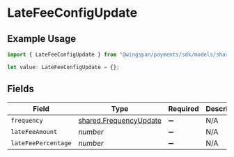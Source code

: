 # LateFeeConfigUpdate

## Example Usage

```typescript
import { LateFeeConfigUpdate } from "@wingspan/payments/sdk/models/shared";

let value: LateFeeConfigUpdate = {};
```

## Fields

| Field                                                                   | Type                                                                    | Required                                                                | Description                                                             |
| ----------------------------------------------------------------------- | ----------------------------------------------------------------------- | ----------------------------------------------------------------------- | ----------------------------------------------------------------------- |
| `frequency`                                                             | [shared.FrequencyUpdate](../../../sdk/models/shared/frequencyupdate.md) | :heavy_minus_sign:                                                      | N/A                                                                     |
| `lateFeeAmount`                                                         | *number*                                                                | :heavy_minus_sign:                                                      | N/A                                                                     |
| `lateFeePercentage`                                                     | *number*                                                                | :heavy_minus_sign:                                                      | N/A                                                                     |